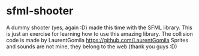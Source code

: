 sfml-shooter
============

A dummy shooter (yes, again :D) made this time with the SFML library.
This is just an exercise for learning how to use this amazing library.
The collision code is made by LaurentGomila
https://github.com/LaurentGomila
Sprites and sounds are not mine, they belong to the web (thank you guys :D) 
